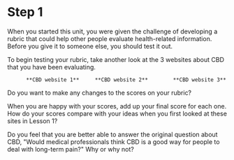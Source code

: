 # Step 1

When you started this unit, you were given the challenge of developing a rubric that could help other people evaluate health-related information. Before you give it to someone else, you should test it out.

To begin testing your rubric, take another look at the 3 websites about CBD that you have been evaluating. 

          **CBD website 1**     **CBD website 2**        **CBD website 3**
<!--needs link(s)!-->

Do you want to make any changes to the scores on your rubric? 

When you are happy with your scores, add up your final score for each one. How do your scores compare with your ideas when you first looked at these sites in Lesson 1? 

Do you feel that you are better able to answer the original question about CBD, "Would medical professionals think CBD is a good way for people to deal with long-term pain?" Why or why not? 